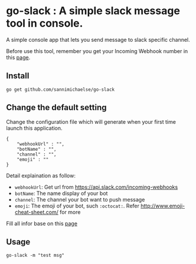 go-slack : A simple slack message tool in console.
==================

A simple console app that lets you send message to slack specific channel.

Before use this tool, remember you get your Incoming Webhook number in this [page](https://api.slack.com/incoming-webhooks).

Install
---------------
`go get github.com/sannimichaelse/go-slack`


Change the default setting
---------------

Change the configuration file which will generate when your first time launch this application.

```
{
	"webhookUrl" : "",	
	"botName" : "",
	"channel" : "",
	"emoji" : ""
}
```
Detail explaination as follow:

- `webhookUrl`: Get url from https://api.slack.com/incoming-webhooks
- `botName`: The name display of your bot
- `channel`: The channel your bot want to push message
- `emoji`: The emoji of your bot, such `:octocat:`. Refer http://www.emoji-cheat-sheet.com/ for more

Fill all infor base on this [page](https://api.slack.com/incoming-webhooks)

Usage
---------------

```
go-slack -m "test msg"
```
